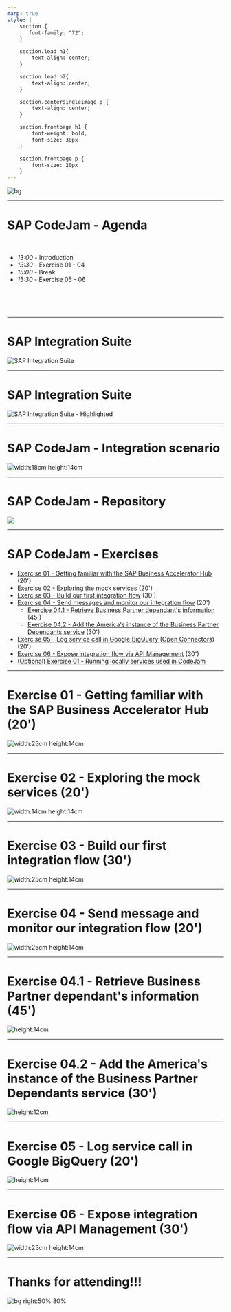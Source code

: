```yaml
---
marp: true
style: |
    section {
       font-family: "72";
    }

    section.lead h1{
        text-align: center;
    }

    section.lead h2{
        text-align: center;
    }

    section.centersingleimage p {
        text-align: center;
    }

    section.frontpage h1 {
        font-weight: bold;
        font-size: 30px
    }

    section.frontpage p {
        font-size: 20px
    }
---
```


<!-- paginate: false -->

![bg](assets/art/CodeJam_Art.png)

---
# SAP CodeJam - Agenda

<br/>

- *13:00* - Introduction
- *13:30* - Exercise 01 - 04
- *15:00* - Break
- *15:30* - Exercise 05 - 06

<br/>
<br/>
<br/>

---
<!-- paginate: true -->

# SAP Integration Suite

![SAP Integration Suite](assets/sap-integration-suite-services.png)

--- 

# SAP Integration Suite

![SAP Integration Suite - Highlighted](assets/sap-integration-suite-services-highlighted.png)


--- 

# SAP CodeJam - Integration scenario


<!-- _class: centersingleimage -->
![width:18cm height:14cm](assets/diagrams/final_data_flow.png)


--- 

# SAP CodeJam - Repository
 
 <!-- _class: centersingleimage -->
![](assets/repository.png)

--- 

<!-- _footer: "*[Troubleshooting](https://github.com/SAP-samples/connecting-systems-services-integration-suite-codejam/blob/main/troubleshooting.md#troubleshooting): Whenever you face an issue, make sure to check this page first.*" -->

# SAP CodeJam - Exercises

* [Exercise 01 - Getting familiar with the SAP Business Accelerator Hub](.//exercises/01-getting-familiar-business-accelerator-hub/) (20')
* [Exercise 02 - Exploring the mock services](./exercises/02-exploring-the-mock-services/) (20')
* [Exercise 03 - Build our first integration flow](./exercises/03-build-first-integration-flow/) (30')
* [Exercise 04 - Send messages and monitor our integration flow](./exercises/04-send-messages-and-monitor/) (20')
  * [Exercise 04.1 - Retrieve Business Partner dependant's information](./exercises/04.1-retrieve-bp-dependants/) (45')
  * [Exercise 04.2 - Add the America's instance of the Business Partner Dependants service](./exercises/04.2-add-americas-bp-dependants/) (30')
* [Exercise 05 - Log service call in Google BigQuery (Open Connectors)](./exercises/05-log-requests-in-bigquery/) (20')
* [Exercise 06 - Expose integration flow via API Management](./exercises/06-expose-integration-flow-api-management/) (30')
* [(Optional) Exercise 01 - Running locally services used in CodeJam](./optional-01-running-locally/README.md#optional-exercise-01---running-locally-services-used-in-codejam)


--- 
<!-- _class: centersingleimage -->

# Exercise 01 - Getting familiar with the SAP Business Accelerator Hub (20')

![width:25cm height:14cm](exercises/01-getting-familiar-business-accelerator-hub/assets/S4HANACloud-API-BusinessPartner.png)

--- 
<!-- _class: centersingleimage -->

# Exercise 02 - Exploring the mock services (20')

![width:14cm height:14cm](exercises/02-exploring-the-mock-services/assets/click-send-to-get-response.gif)


---
<!-- _class: centersingleimage -->

# Exercise 03 - Build our first integration flow (30')

![width:25cm height:14cm](exercises/03-build-first-integration-flow/assets/diagrams/first_data_flow.png)

---
<!-- _class: centersingleimage -->

# Exercise 04 - Send message and monitor our integration flow (20')

![width:25cm height:14cm](exercises/04-send-messages-and-monitor/assets/send-request-integration-flow.png)

---
<!-- _class: centersingleimage -->

# Exercise 04.1 - Retrieve Business Partner dependant's information (45')

![height:14cm](exercises/04.1-retrieve-bp-dependants/assets/diagrams/bp_data_flow.png)

---
<!-- _class: centersingleimage -->

# Exercise 04.2 - Add the America's instance of the Business Partner Dependants service (30')

![height:12cm](exercises/04.2-add-americas-bp-dependants/assets/diagrams/bp_americas_data_flow.png)

---
<!-- _class: centersingleimage -->

# Exercise 05 - Log service call in Google BigQuery (20')

![height:14cm](exercises/05-log-requests-in-bigquery/assets/diagrams/bigquery_data_flow.png)

---
<!-- _class: centersingleimage -->

# Exercise 06 - Expose integration flow via API Management (30')

![width:25cm height:14cm](exercises/06-expose-integration-flow-api-management/assets/import-spec-create-api.gif)

--- 
<!-- _class: centersingleimage -->

# Thanks for attending!!!

![bg right:50% 80%](SessionFeedback.png)
